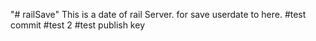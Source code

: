 "# railSave" 
This is a date of rail Server.
for save userdate to here.
#test commit
#test 2
#test publish key